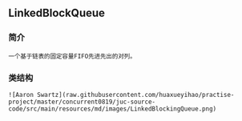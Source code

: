 ## LinkedBlockQueue

### 简介

    一个基于链表的固定容量FIFO先进先出的对列。
    
### 类结构
    
    ![Aaron Swartz](raw.githubusercontent.com/huaxueyihao/practise-project/master/concurrent0819/juc-source-code/src/main/resources/md/images/LinkedBlockingQueue.png)
                          
    
    
    
    


